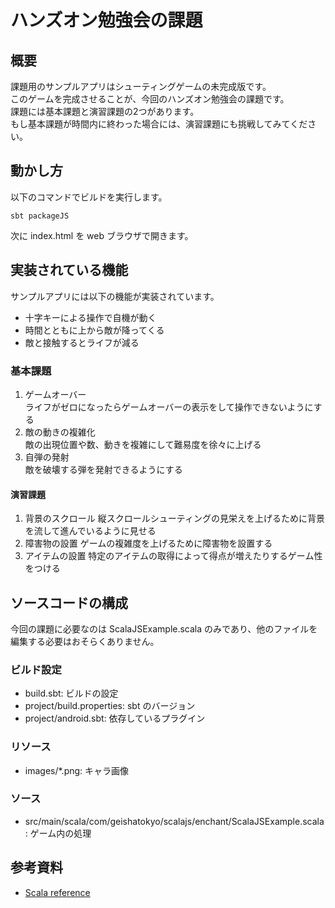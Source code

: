 # ハンズオン勉強会の課題

## 概要

課題用のサンプルアプリはシューティングゲームの未完成版です。  
このゲームを完成させることが、今回のハンズオン勉強会の課題です。  
課題には基本課題と演習課題の2つがあります。  
もし基本課題が時間内に終わった場合には、演習課題にも挑戦してみてください。

## 動かし方

以下のコマンドでビルドを実行します。
```
sbt packageJS
```
次に index.html を web ブラウザで開きます。


## 実装されている機能

サンプルアプリには以下の機能が実装されています。
* 十字キーによる操作で自機が動く
* 時間とともに上から敵が降ってくる
* 敵と接触するとライフが減る

### 基本課題

1. ゲームオーバー  
ライフがゼロになったらゲームオーバーの表示をして操作できないようにする
2. 敵の動きの複雑化  
敵の出現位置や数、動きを複雑にして難易度を徐々に上げる
3. 自弾の発射  
敵を破壊する弾を発射できるようにする  

#### 演習課題

1. 背景のスクロール
縦スクロールシューティングの見栄えを上げるために背景を流して進んでいるように見せる
2. 障害物の設置
ゲームの複雑度を上げるために障害物を設置する
3. アイテムの設置
特定のアイテムの取得によって得点が増えたりするゲーム性をつける

## ソースコードの構成

今回の課題に必要なのは ScalaJSExample.scala のみであり、他のファイルを編集する必要はおそらくありません。  

### ビルド設定

* build.sbt: ビルドの設定
* project/build.properties: sbt のバージョン
* project/android.sbt: 依存しているプラグイン

### リソース

* images/*.png: キャラ画像

### ソース

* src/main/scala/com/geishatokyo/scalajs/enchant/ScalaJSExample.scala: ゲーム内の処理

## 参考資料

* [Scala reference](http://www.scala-lang.org/api/current/)
